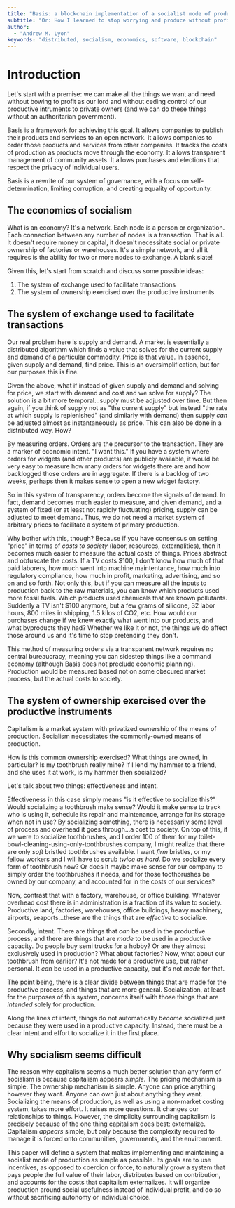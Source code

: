```yaml
---
title: "Basis: a blockchain implementation of a socialist mode of production"
subtitle: "Or: How I learned to stop worrying and produce without profits (Note: this paper is a draft, [see the pending list of updates](https://gitlab.com/basisproject/tracker/-/issues?label_name%5B%5D=project%3Apaper))"
author:
  - "Andrew M. Lyon"
keywords: "distributed, socialism, economics, software, blockchain"
---
```


# Introduction

Let's start with a premise: we can make all the things we want and need without bowing to profit as our lord and without ceding control of our productive intruments to private owners (and we can do these things without an authoritarian government).

Basis is a framework for achieving this goal. It allows companies to publish their products and services to an open network. It allows companies to order those products and services from other companies. It tracks the costs of production as products move through the economy. It allows transparent management of community assets. It allows purchases and elections that respect the privacy of individual users.

Basis is a rewrite of our system of governance, with a focus on self-determination, limiting corruption, and creating equality of opportunity.

## The economics of socialism

What is an economy? It's a network. Each node is a person or organization. Each connection between any number of nodes is a transaction. That is all. It doesn't require money or capital, it doesn't necessitate social or private ownership of factories or warehouses. It's a simple network, and all it requires is the ability for two or more nodes to exchange. A blank slate!

Given this, let's start from scratch and discuss some possible ideas:

1. The system of exchange used to facilitate transactions
1. The system of ownership exercised over the productive instruments

## The system of exchange used to facilitate transactions

Our real problem here is supply and demand. A market is essentially a distributed algorithm which finds a value that solves for the current supply and demand of a particular commodity. Price is that value. In essence, given supply and demand, find price. This is an oversimplification, but for our purposes this is fine.

Given the above, what if instead of given supply and demand and solving for price, we start with demand and cost and we solve for supply? The solution is a bit more temporal...supply must be adjusted over time. But then again, if you think of supply not as "the current supply" but instead "the rate at which supply is replenished" (and similarly with demand) then supply *can* be adjusted almost as instantaneously as price. This can also be done in a distributed way. How?

By measuring orders. Orders are the precursor to the transaction. They are a marker of economic intent. "I want this." If you have a system where orders for widgets (and other products) are publicly available, it would be very easy to measure how many orders for widgets there are and how backlogged those orders are in aggregate. If there is a backlog of two weeks, perhaps then it makes sense to open a new widget factory.

So in this system of transparency, orders become the signals of demand. In fact, demand becomes much easier to measure, and given demand, and a system of fixed (or at least not rapidly fluctuating) pricing, supply can be adjusted to meet demand. Thus, we do not need a market system of arbitrary prices to facilitate a system of primary production.

Why bother with this, though? Because if you have consensus on setting "price" in terms of *costs to society* (labor, resources, externalities), then it becomes much easier to measure the actual costs of things. Prices abstract and obfuscate the costs. If a TV costs $100, I don't know how much of that paid laborers, how much went into machine maintentance, how much into regulatory compliance, how much in profit, marketing, advertising, and so on and so forth. Not only this, but if you can measure all the inputs to production back to the raw materials, you can know which products used more fossil fuels. Which products used chemicals that are known pollutants. Suddenly a TV isn't $100 anymore, but a few grams of silicone, 32 labor hours, 800 miles in shipping, 1.5 kilos of CO2, etc. How would our purchases change if we knew exactly what went into our products, and what byproducts they had? Whether we like it or not, the things we do affect those around us and it's time to stop pretending they don't.

This method of measuring orders via a transparent network requires no central bureaucracy, meaning you can sidestep things like a command economy (although Basis does not preclude economic planning). Production would be measured based not on some obscured market process, but the actual costs to society.

## The system of ownership exercised over the productive instruments

Capitalism is a market system with privatized ownership of the means of production. Socialism necessitates the commonly-owned means of production.

How is this common ownership exercised? What things are owned, in particular? Is my toothbrush really mine? If I lend my hammer to a friend, and she uses it at work, is my hammer then socialized?

Let's talk about two things: effectiveness and intent.

Effectiveness in this case simply means "is it effective to socialize this?" Would socializing a toothbrush make sense? Would it make sense to track who is using it, schedule its repair and maintenance, arrange for its storage when not in use? By socializing something, there is necessarily some level of process and overhead it goes through...a cost to society. On top of this, if we were to socialize toothbrushes, and I order 100 of them for my toilet-bowl-cleaning-using-only-toothbrushes company, I might realize that there are only *soft* bristled toothbrushes available. I want *firm* bristles, or my fellow workers and I will have to scrub *twice as hard*. Do we socialize every form of toothbrush now? Or does it maybe make sense for our company to simply order the toothbrushes it needs, and for those toothbrushes be owned by our company, and accounted for in the costs of our services?

Now, contrast that with a factory, warehouse, or office building. Whatever overhead cost there is in administration is a fraction of its value to society. Productive land, factories, warehouses, office buildings, heavy machinery, airports, seaports...these are the things that are *effective* to socialize.

Secondly, intent. There are things that *can* be used in the productive process, and there are things that are *made* to be used in a productive capacity. Do people buy semi trucks for a hobby? Or are they almost exclusively used in production? What about factories? Now, what about our toothbrush from earlier? It's not made for a productive use, but rather personal. It *can* be used in a productive capacity, but it's not *made* for that.

The point being, there is a clear divide between things that are made for the productive process, and things that are more general. Socialization, at least for the purposes of this system, concerns itself with those things that are *intended* solely for production.

Along the lines of intent, things do not automatically *become* socialized just because they were used in a productive capacity. Instead, there must be a clear intent and effort to socialize it in the first place.

## Why socialism seems difficult

The reason why capitalism seems a much better solution than any form of socialism is because capitalism appears *simple*. The pricing mechanism is simple. The ownership mechanism is simple. Anyone can price anything however they want. Anyone can own just about anything they want. Socializing the means of production, as well as using a non-market costing system, takes more effort. It raises more questions. It changes our relationships to things. However, the simplicity surrounding capitalism is precisely because of the one thing capitalism does best: externalize. Capitalism *appears* simple, but only because the complexity required to manage it is forced onto communities, governments, and the environment.

This paper will define a system that makes implementing and maintaining a socialist mode of production as simple as possible. Its goals are to use incentives, as opposed to coercion or force, to naturally grow a system that pays people the full value of their labor, distributes based on contribution, and accounts for the costs that capitalism externalizes. It will organize production around social usefulness instead of individual profit, and do so without sacrificing autonomy or individual choice.

